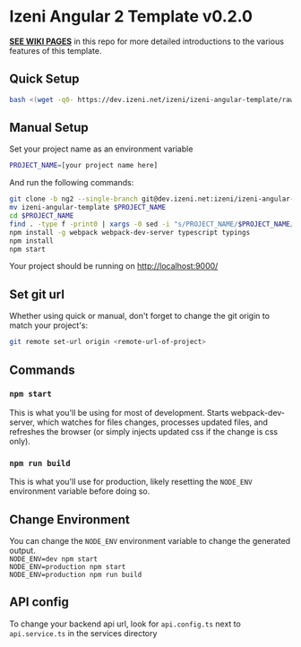 # Izeni Angular 2 Template v0.2.0
[**SEE WIKI PAGES**](https://dev.izeni.net/izeni/izeni-angular-template/wikis/home) in this repo for more detailed introductions to the various features of this template.

## Quick Setup
```bash
bash <(wget -q0- https://dev.izeni.net/izeni/izeni-angular-template/raw/ng2/startproject.sh) <project_name>
```

## Manual Setup
Set your project name as an environment variable
```bash
PROJECT_NAME=[your project name here]
```
And run the following commands:
```bash
git clone -b ng2 --single-branch git@dev.izeni.net:izeni/izeni-angular-template.git
mv izeni-angular-template $PROJECT_NAME
cd $PROJECT_NAME
find . -type f -print0 | xargs -0 sed -i "s/PROJECT_NAME/$PROJECT_NAME/g"
npm install -g webpack webpack-dev-server typescript typings
npm install
npm start
```
Your project should be running on <http://localhost:9000/>

## Set git url
Whether using quick or manual, don't forget to change the git origin to match your project's:
```bash
git remote set-url origin <remote-url-of-project>
```

## Commands

### `npm start`
This is what you'll be using for most of development. Starts webpack-dev-server, which watches for files changes, processes updated files, and refreshes the browser (or simply injects updated css if the change is css only).

### `npm run build`
This is what you'll use for production, likely resetting the `NODE_ENV` environment variable before doing so.

## Change Environment
You can change the `NODE_ENV` environment variable to change the generated output.  
`NODE_ENV=dev npm start`  
`NODE_ENV=production npm start`  
`NODE_ENV=production npm run build`

## API config
To change your backend api url, look for `api.config.ts` next to `api.service.ts` in the services directory